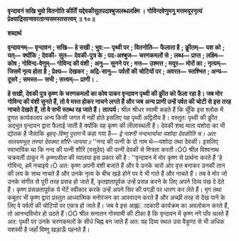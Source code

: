 **वृन्दावनं सखि भुवो वितनोति कीर्तिं** **यद्देवकीसुतपदाश्बुजलब्धलक्ष्मि ।** **गोविन्दवेणुमनु मत्तमयूरनृत्यं** **प्रेक्ष्याद्रिसान्ववरतान्यसमस्तसत्त्वम् ॥ १०॥** 

**शब्दार्थ** 

**वृन्दावनम्—** **वृन्दावन** **; सखि—** **हे सखी** **; भुव:—** **पृथ्वी पर** **; वितनोति—** **फैलाता है** **; कीॢतम्—** **यश को** **; यत्—** **क्योंकि** **; देवकी-** **सुत—** **देवकी-पुत्र के** **; पद-अश्बुज—** **चरणकमलों से** **; लब्ध—** **प्राप्त** **; लक्ष्मि—** **कोष** **; गोविन्द-वेणुम्—** **गोविन्द की वंशी** **;** **अनु—** **सुनने पर** **; मत्त—** **उश्मत्त** **; मयूर—** **मोरों का** **; नृत्यम्—** **जिसमें नृत्य होता है** **; प्रेक्ष्य—** **देखकर** **; अद्रि-सानु—** **पर्वतों की** **चोटियों पर** **; अवरत—** **स्तश्भित** **; अन्य—** **दूसरे** **; समस्त—** **सभी** **; सत्त्वम्—** **प्राणी।** **.** 

**हे सखी, देवकी पुत्र कृष्ण के चरणकमलों का कोष पाकर वृन्दावन पृथ्वी की कीॢत को** **फैला रहा है। जब मोर गोविन्द की वंशी सुनते हैं, तो वे मस्त होकर नाचने लगते हैं और जब** **अन्य प्राणी उन्हें पर्वत की चोटी से इस तरह नाचते देखते हैं, तो वे सभी स्तब्ध रह जाते हैं।** **तात्पर्य :** श्रील श्रीधर स्वामी कहते हैं कि चूँकि इस श्लोक में वॢणत कार्यकलाप अन्य किसी जगत में नहीं होते इसलिए यह पृथ्वी अद्वितीय है। वस्तुत: पृथ्वी की कीॢत अद्भुत वृन्दावन द्वारा फैलाई जाती है क्योंकि वह कृष्ण की लीलास्थली है। देवकी शब्द माता यशोदा का भी द्योतक है जैसाकि *बृहद्-विष्णु पुराण* में कहा गया है— *द्वे नाश्नी नन्दभार्याया यशोदा देवकीति च।* *अत: सलयमभूत् तस्या देवक्या शौरि-जायया॥* ''नन्द की पत्नी के दो नाम थे—यशोदा तथा देवकी। इसलिए स्वाभाविक था कि नन्द की पत्नी शौरि (वसुदेव) की पत्नी देवकी से मित्रता करती।ÓÓ श्रील विश्वनाथ चक्रवर्ती ठाकुर ने *कृष्णलीला* की व्यालया इस प्रकार की है : ''वृन्दावन में मोर कृष्ण से प्रार्थना करते हैं 'हे गोविन्द, हमें नचाइये।Ó अत: कृष्ण अपनी वंशी बजाते हैं और वे उनके चारों ओर वृत्त बनाकर उनकी तान की लय के साथ नाचते हैं और उनके नृत्य के बीच खड़े होने पर वे भी गाते हैं और नाचते हैं। तब वे मोर जो उनके संगीत से पूरी तरह प्रसन्न हो जाते हैं, कृतज्ञतापूर्वक उन्हें प्रसन्न करने के लिए अपने दिव्य पंख दे देते हैं। कृष्ण प्रसन्नतापूर्वक ये भेंटें स्वीकार करके उन्हें अपने सिर की पगड़ी पर धारण कर लेते हैं। मृग तथा कबूतर भी कृष्ण द्वारा प्रस्तुत आध्यात्मिक मनोरंजन का आस्वादन करते हैं और अच्छी तरह से देख पाने के लिए वे पर्वतों की चोटियों पर एकत्र हो जाते हैं। जब वे इस आह्लïादकारी कार्यक्रम का अवलोकन करते हैं, तो आनन्दविभोर हो उठते हैं।ÓÓ श्रील सनातन गोस्वामी की टीका है कि वृन्दावन में कृष्ण नंगे पाँव चलते हैं अत: पृथ्वी पर उनके चरणकमलों के सीधे चिह्न बन जाते हैं अत: वह दिव्य स्थल उस वैकुण्ठ से भी अधिक यशस्वी है जहाँ विष्णु खड़ाऊँ पहनते हैं।  